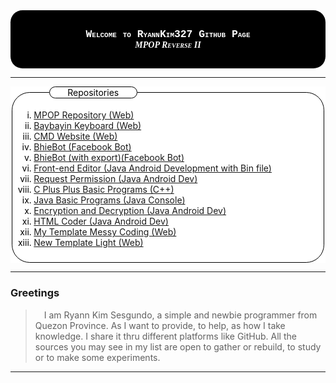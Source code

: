 <div style="background: black; color: white; border-radius: 2vw; padding: 3vw;" align="center">
<h3 style="font-family: 'Courier New', monospace; font-variant: small-caps; margin: 0;">Welcome to RyannKim327 Github Page</h3>
<h5 style="font-family: 'Times New Roman', serif; font-variant: small-caps; margin: 0;">MPOP Reverse II</h5>
</div>

---

<div style="background-color: white; color: black;">
<fieldset style="border: 1px black solid; border-radius: 3vw;">
<legend style="margin-left: 5vw; padding-left: 3vw; padding-right: 3vw; background-color: white; color: black; border: 1px black solid; border-radius: 10vw;">Repositories</legend>
<ul style="list-style: lower-roman;">
<li><a href="https://github.com/RyannKim327/mpop">MPOP Repository (Web)</a>
<li><a href="https://github.com/RyannKim327/Baybayin-Keyboard">Baybayin Keyboard (Web)</a>
<li><a href="https://github.com/RyannKim327/CMD-Website">CMD Website (Web)</a>
<li><a href="https://github.com/RyannKim327/BhieBot">BhieBot (Facebook Bot)</a>
<li><a href="https://github.com/RyannKim327/BBot">BhieBot (with export)(Facebook Bot)</a>
<li><a href="https://github.com/RyannKim327/Front-end-Editor">Front-end Editor (Java Android Development with Bin file)</a>
<li><a href="https://github.com/RyannKim327/Request-Permission-Android-6">Request Permission (Java Android Dev)</a>
<li><a href="https://github.com/RyannKim327/cpp-compilled-programs">C Plus Plus Basic Programs (C++)</a>
<li><a href="https://github.com/RyannKim327/Java-compilled-programs">Java Basic Programs (Java Console)</a>
<li><a href="https://github.com/RyannKim327/RySes-Virtual-App">Encryption and Decryption (Java Android Dev)</a>
<li><a href="https://github.com/RyannKim327/My-Simple-HTML-Coder">HTML Coder (Java Android Dev)</a>
<li><a href="https://github.com/RyannKim327/Template_1">My Template Messy Coding (Web)</a>
<li><a href="https://github.com/RyannKim327/NewTemplate">New Template Light (Web)</a>
</ul>
</fieldset>
</div>

---

### Greetings
> &emsp;I am Ryann Kim Sesgundo, a simple and newbie programmer from Quezon Province. As I want to provide, to help, as how I take knowledge. I share it thru different platforms like GitHub. All the sources you may see in my list are open to gather or rebuild, to study or to make some experiments.

---
